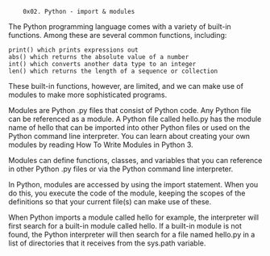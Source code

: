 
		0x02. Python - import & modules

The Python programming language comes with a variety of built-in functions. Among these are several common functions, including:

	print() which prints expressions out
	abs() which returns the absolute value of a number
	int() which converts another data type to an integer
	len() which returns the length of a sequence or collection

These built-in functions, however, are limited, and we can make use of modules to make more sophisticated programs.

Modules are Python .py files that consist of Python code. Any Python file can be referenced as a module. A Python file called hello.py has the module name of hello that can be imported into other Python files or used on the Python command line interpreter. You can learn about creating your own modules by reading How To Write Modules in Python 3.

Modules can define functions, classes, and variables that you can reference in other Python .py files or via the Python command line interpreter.

In Python, modules are accessed by using the import statement. When you do this, you execute the code of the module, keeping the scopes of the definitions so that your current file(s) can make use of these.

When Python imports a module called hello for example, the interpreter will first search for a built-in module called hello. If a built-in module is not found, the Python interpreter will then search for a file named hello.py in a list of directories that it receives from the sys.path variable.
